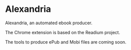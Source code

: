 Alexandria
==========

Alexandria, an automated ebook producer.

The Chrome extension is based on the Readium project.

The tools to produce ePub and Mobi files are coming soon.
